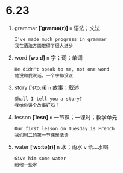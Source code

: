 # 6.23

1. grammar **[ˈɡræmə(r)]** `n` 语法；文法

   ```
   I've made much progress in grammar
   我在语法方面取得了很大进步
   ```

2. word **[wɜːd]** `n` 字；词；单词

   ```
   He didn't speak to me, not one word
   他没和我说话，一个字都没说
   ```

3. story **[ˈstɔːri]** `n` 故事；叙述

   ```
   Shall I tell you a story?
   我给你讲个故事好吗？
   ```

4. lesson **[ˈlesn]** `n` 一节课；一课时；教学单元

   ```
   Our first lesson on Tuesday is French
   我们周二的第一节课是法语
   ```

5. water **[ˈwɔːtə(r)]** `n` 水；雨水 `v` 给...水喝

   ```
   Give him some water
   给他一些水
   ```
